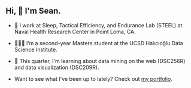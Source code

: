 ## Hi, 👋 I'm Sean.

<!--
**deerings/deerings** is a ✨ _special_ ✨ repository because its `README.md` (this file) appears on your GitHub profile.
- 🌱 I’m currently learning Spark and NLP using Python.
- 👯 I’m looking to collaborate on ...
- 🤔 I’m looking for help with ...
- 💬 Ask me about ...
- 📫 How to reach me: 
- ⚡ Fun fact: ...
-->
- 🔭 I work at Sleep, Tactical Efficiency, and Endurance Lab (STEEL) at Naval Health Research Center in Point Loma, CA.
- 🧑🏻‍🎓 I’m a second-year Masters student at the UCSD Halıcıoğlu Data Science Institute.
- 🌱 This quarter, I'm learning about data mining on the web (DSC256R) and data visualization (DSC209R).

- Want to see what I've been up to lately? Check out <a href="https://deerings.github.io/my-portfolio" target="_blank">my portfolio</a>.






